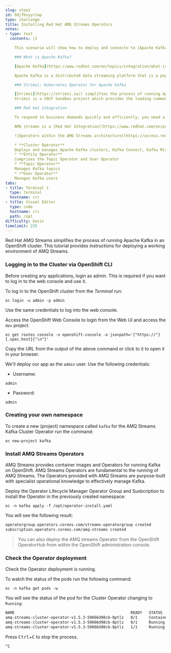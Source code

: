 ```yaml
---
slug: step1
id: 8djfbvyyctwp
type: challenge
title: Installing Red Hat AMQ Streams Operators
notes:
- type: text
  contents: |2

    This scenario will show how to deploy and connecto to [Apache Kafka on Kubernetes](https://developers.redhat.com/topics/kafka-kubernetes).

    ### What is Apache Kafka?

    [Apache Kafka](https://www.redhat.com/en/topics/integration/what-is-apache-kafka) has become the leading platform for building real-time data pipelines. Today, Kafka is heavily used for developing event-driven applications, where it lets services communicate with each other through events. Using Kubernetes for this type of workload requires adding specialized components such as Kubernetes Operators and connectors to bridge the rest of your systems and applications to the Kafka ecosystem.

    Apache Kafka is a distributed data streaming platform that is a popular event processing choice. It can handle publishing, subscribing to, storing, and processing event streams in real-time. Apache Kafka supports a range of use cases where high throughput and scalability are vital, and by minimizing the need for point-to-point integrations for data sharing in certain applications, it can reduce latency to milliseconds.

    ### Strimzi: Kubernetes Operator for Apache Kafka

    [Strimzi](https://strimzi.io/) simplifies the process of running Apache Kafka in a Kubernetes cluster.
    Strimzi is a CNCF Sandbox project which provides the leading community Operators for deploying and managing the components to run an Apache Kafka cluster on Kubernetes in various deployment configurations. This includes the Kafka brokers, Apache ZooKeeper, MirrorMaker and Kafka Connect.

    ### Red Hat Integration

    To respond to business demands quickly and efficiently, you need a way to integrate applications and data spread across your enterprise. [Red Hat AMQ](https://www.redhat.com/en/technologies/jboss-middleware/amq) — based on open source communities like Apache ActiveMQ and Apache Kafka — is a flexible messaging platform that delivers information reliably, enabling real-time integration, and connecting the Internet of Things (IoT).

    AMQ streams is a [Red Hat Integration](https://www.redhat.com/en/products/integration) component that supports Apache Kafka on OpenShift. Through AMQ Streams, Kafka operates as an “OpenShift-native” platform through the use of powerful AMQ Streams Operators that simplify the deployment, configuration, management, and use of Apache Kafka on OpenShift.

    ![Operators within the AMQ Streams architecture](https://access.redhat.com/webassets/avalon/d/Red_Hat_AMQ-7.7-Evaluating_AMQ_Streams_on_OpenShift-en-US/images/320e68d6e4b4080e7469bea094ec8fbf/operators.png)

    * **Cluster Operator**
    Deploys and manages Apache Kafka clusters, Kafka Connect, Kafka MirrorMaker, Kafka Bridge, Kafka Exporter, and the Entity Operator
    * **Entity Operator**
    Comprises the Topic Operator and User Operator
    * **Topic Operator**
    Manages Kafka topics
    * **User Operator**
    Manages Kafka users
tabs:
- title: Terminal 1
  type: terminal
  hostname: crc
- title: Visual Editor
  type: code
  hostname: crc
  path: /opt
difficulty: basic
timelimit: 225
---
```

Red Hat AMQ Streams simplifies the process of running Apache Kafka in an OpenShift cluster. This tutorial provides instructions for deploying a working environment of AMQ Streams.

### Logging in to the Cluster via OpenShift CLI

Before creating any applications, login as admin. This is required if you want to log in to the web console and use it.

To log in to the OpenShift cluster from the _Terminal_ run:

```
oc login -u admin -p admin
```

Use the same credentials to log into the web console.

Access the OpenShift Web Console to login from the Web UI and access the `dev` project:

```
oc get routes console -n openshift-console -o jsonpath='{"https://"}{.spec.host}{"\n"}'
```

Copy the URL from the output of the above command or click to it to open it in your browser.

We'll deploy our app as the `admin` user. Use the following credentials:

* Username:
```
admin
```

* Password:
```
admin
```

### Creating your own namespace

To create a new (project) namespace called ``kafka`` for the AMQ Streams Kafka Cluster Operator run the command:

```
oc new-project kafka
```

### Install AMQ Streams Operators

AMQ Streams provides container images and Operators for running Kafka on OpenShift. AMQ Streams Operators are fundamental to the running of AMQ Streams. The Operators provided with AMQ Streams are purpose-built with specialist operational knowledge to effectively manage Kafka.

Deploy the Operator Lifecycle Manager Operator Group and Susbcription to install the Operator in the previously created namespace:

```
oc -n kafka apply -f /opt/operator-install.yaml
```

You will see the following result:

```bash
operatorgroup.operators.coreos.com/streams-operatorgroup created
subscription.operators.coreos.com/amq-streams created
```

> You can also deploy the AMQ streams Operator from the OpenShift OperatorHub from within the OpenShift administration console.

### Check the Operator deployment

Check the Operator deployment is running.

To watch the status of the pods run the following command:

```
oc -n kafka get pods -w
```

You will see the status of the pod for the Cluster Operator changing to `Running`:

```bash
NAME                                                   READY   STATUS              RESTARTS   AGE
amq-streams-cluster-operator-v1.5.3-59666d98cb-8ptlz   0/1     ContainerCreating   0          10s
amq-streams-cluster-operator-v1.5.3-59666d98cb-8ptlz   0/1     Running             0          18s
amq-streams-cluster-operator-v1.5.3-59666d98cb-8ptlz   1/1     Running             0          34s
```

Press <kbd>Ctrl</kbd>+<kbd>C</kbd> to stop the process.

`^C`
